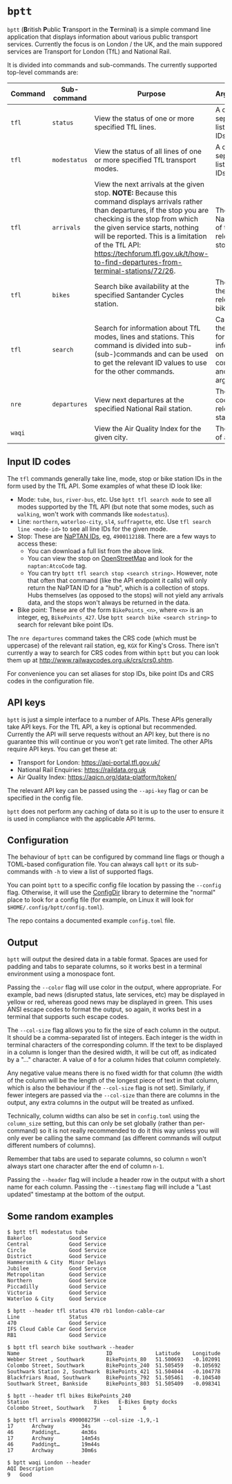 # `bptt`

`bptt` (**B**ritish **P**ublic **T**ransport in the **T**erminal) is a simple command line application that displays information
about various public transport services. Currently the focus is on London / the UK, and the main suppored services are
Transport for London (TfL) and National Rail.

It is divided into commands and sub-commands. The currently supported top-level commands are:

| Command | Sub-command  | Purpose                                                                                                                                                                                                                                                                                                                                             | Arguments                                                                         |
|---------|--------------|-----------------------------------------------------------------------------------------------------------------------------------------------------------------------------------------------------------------------------------------------------------------------------------------------------------------------------------------------------|-----------------------------------------------------------------------------------|
| `tfl`   | `status`     | View the status of one or more specified TfL lines.                                                                                                                                                                                                                                                                                                 | A comma-separated list of line IDs.                                               |
| `tfl`   | `modestatus` | View the status of all lines of one or more specified TfL transport modes.                                                                                                                                                                                                                                                                          | A comma-separated list mode IDs.                                                  |
| `tfl`   | `arrivals`   | View the next arrivals at the given stop. **NOTE:** Because this command displays arrivals rather than departures, if the stop you are checking is the stop from which the given service starts, nothing will be reported. This is a limitation of the TfL API: https://techforum.tfl.gov.uk/t/how-to-find-departures-from-terminal-stations/72/26. | The NaPTAN ID of the relevant stop.                                               |
| `tfl`   | `bikes`      | Search bike availability at the specified Santander Cycles station.                                                                                                                                                                                                                                                                                 | The ID of the relevant bike point.                                                |
| `tfl`   | `search`     | Search for information about TfL modes, lines and stations. This command is divided into sub-(sub-)commands and can be used to get the relevant ID values to use for the other commands.                                                                                                                                                            | Call with the `-h` flag for more information on sub-commands and their arguments. |
| `nre`   | `departures` | View next departures at the specified National Rail station.                                                                                                                                                                                                                                                                                        | The CRS code of the relevant station.                                             |
| `waqi`  |              | View the Air Quality Index for the given city.                                                                                                                                                                                                                                                                                                      | The name of a city.                                                               |

## Input ID codes

The `tfl` commands generally take line, mode, stop or bike station IDs in the form used by the TfL API.  Some
examples of what these ID look like:

- Mode: `tube`, `bus`, `river-bus`, etc. Use `bptt tfl search mode` to see all modes supported by the TfL API (but note that some modes, such as `walking`, won't work with commands like `modestatus`).
- Line: `northern`, `waterloo-city`, `sl4`, `suffragette`, etc. Use `tfl search line <mode-id>` to see all line IDs for the given mode. 
- Stop: These are [NaPTAN IDs](https://www.data.gov.uk/dataset/ff93ffc1-6656-47d8-9155-85ea0b8f2251/naptan), eg, `490011218B`. There are a few ways to access these:
  - You can download a full list from the above link.
  - You can view the stop on [OpenStreetMap](https://www.openstreetmap.org) and look for the `naptan:AtcoCode` tag.
  - You can try `bptt tfl search stop <search string>`. However, note that often that command (like the API endpoint it calls) will only return the NaPTAN ID for a "hub", which is a collection of stops. Hubs themselves (as opposed to the stops) will not yield any arrivals data, and the stops won't always be returned in the data.
- Bike point: These are of the form `BikePoints_<n>`, where `<n>` is an integer, eg, `BikePoints_427`. Use `bptt search bike <search string>` to search for relevant bike point IDs.

The `nre departures` command takes the CRS code (which must be uppercase) of the relevant rail station, eg, `KGX` for King's Cross.
There isn't currently a way to search for CRS codes from within `bptt` but you can look them up at http://www.railwaycodes.org.uk/crs/crs0.shtm.

For convenience you can set aliases for stop IDs, bike point IDs and CRS codes in the configuration file.

## API keys

`bptt` is just a simple interface to a number of APIs. These APIs generally take API keys. For the TfL API, a key is
optional but recommended. Currently the API will serve requests without an API key, but there is no guarantee this will
continue or you won't get rate limited. The other APIs require API keys. You can get these at:

- Transport for London: https://api-portal.tfl.gov.uk/
- National Rail Enquiries: https://raildata.org.uk
- Air Quality Index: https://aqicn.org/data-platform/token/

The relevant API key can be passed using the `--api-key` flag or can be specified in the config file.

`bptt` does not perform any caching of data so it is up to the user to ensure it is used in compliance with the
applicable API terms.

## Configuration

The behaviour of `bptt` can be configured by command line flags or though a TOML-based configuration file. You can always
call `bptt` or its sub-commands with `-h` to view a list of supported flags.

You can point `bptt` to a specific config file location by passing the `--config` flag. Otherwise, it will use the
[ConfigDir](https://github.com/kirsle/configdir) library to determine the "normal" place to look for a config file (for
example, on Linux it will look for `$HOME/.config/bptt/config.toml`).

The repo contains a documented example `config.toml` file.

## Output

`bptt` will output the desired data in a table format. Spaces are used for padding and tabs to separate columns, so it
works best in a terminal environment using a monospace font. 

Passing the `--color` flag will use color in the output, where appropriate. For example, bad news (disrupted status,
late services, etc) may be displayed in yellow or red, whereas good news may be displayed in green. This uses ANSI
escape codes to format the output, so again, it works best in a terminal that supports such escape codes.

The `--col-size` flag allows you to fix the size of each column in the output. It should be a comma-separated list of
integers. Each integer is the width in terminal characters of the corresponding column. If the text to be displayed in a
column is longer than the desired width, it will be cut off, as indicated by a "…" character. A value of `0` for a
column hides that column completely.

Any negative value means there is no fixed width for that column (the width of the column will be the length of the
longest piece of text in that column, which is also the behaviour if the `--col-size` flag is not set). Similarly, if
fewer integers are passed via the `--col-size` than there are columns in the output, any extra columns in the output
will be treated as unfixed.

Technically, column widths can also be set in `config.toml` using the `column_size` setting, but this can only be set
globally (rather than per-command) so it is not really recommended to do it this way unless you will only ever be
calling the same command (as different commands will output different numbers of columns).

Remember that tabs are used to separate columns, so column `n` won't always start one character after the end of column
`n-1`.

Passing the `--header` flag will include a header row in the output with a short name for each column. Passing the
`--timestamp` flag will include a "Last updated" timestamp at the bottom of the output.

## Some random examples

```
$ bptt tfl modestatus tube
Bakerloo          	Good Service
Central           	Good Service
Circle            	Good Service
District          	Good Service
Hammersmith & City	Minor Delays
Jubilee           	Good Service
Metropolitan      	Good Service
Northern          	Good Service
Piccadilly        	Good Service
Victoria          	Good Service
Waterloo & City   	Good Service
```

```
$ bptt --header tfl status 470 rb1 london-cable-car
Line               	Status      
470                	Good Service
IFS Cloud Cable Car	Good Service
RB1                	Good Service
```

```
$ bptt tfl search bike southwark --header
Name                          	ID            	Latitude 	Longitude
Webber Street , Southwark     	BikePoints_80 	51.500693	-0.102091
Colombo Street, Southwark     	BikePoints_240	51.505459	-0.105692
Southwark Station 2, Southwark	BikePoints_421	51.504044	-0.104778
Blackfriars Road, Southwark   	BikePoints_792	51.505461	-0.104540
Southwark Street, Bankside    	BikePoints_803	51.505409	-0.098341
```

```
$ bptt --header tfl bikes BikePoints_240
Station                  	Bikes	E-Bikes	Empty docks
Colombo Street, Southwark	7    	1      	6          
```

```
$ bptt tfl arrivals 490008275H --col-size -1,9,-1
17      Archway         34s   
46      Paddingt…       4m36s 
17      Archway         14m54s
46      Paddingt…       19m44s
17      Archway         30m6s 
```

```
$ bptt waqi London --header
AQI	Description
9  	Good 
```
